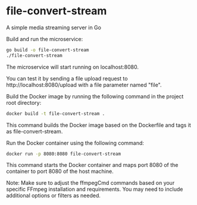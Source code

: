# file-convert-stream
A simple media streaming server in Go

Build and run the microservice:
```sh
go build -o file-convert-stream
./file-convert-stream
```
The microservice will start running on localhost:8080.

You can test it by sending a file upload request to http://localhost:8080/upload with a file parameter named "file".

Build the Docker image by running the following command in the project root directory:

```sh
docker build -t file-convert-stream .
```
This command builds the Docker image based on the Dockerfile and tags it as file-convert-stream.

Run the Docker container using the following command:
```sh
docker run -p 8080:8080 file-convert-stream
```
This command starts the Docker container and maps port 8080 of the container to port 8080 of the host machine.


Note: Make sure to adjust the ffmpegCmd commands based on your specific FFmpeg installation and requirements. You may need to include additional options or filters as needed.
